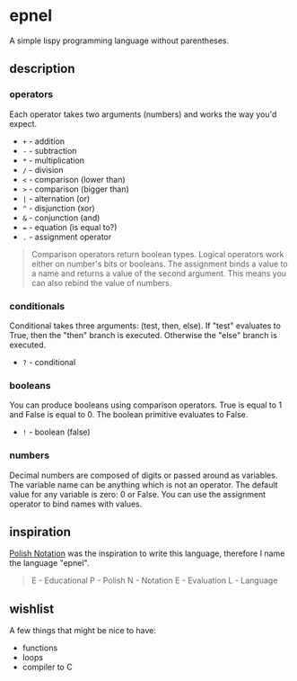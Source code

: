 # epnel
A simple lispy programming language without parentheses.

## description
### operators
Each operator takes two arguments (numbers) and works the way you'd expect.
 - `+` - addition
 - `-` - subtraction
 - `*` - multiplication
 - `/` - division
 - `<` - comparison (lower than)
 - `>` - comparison (bigger than)
 - `|` - alternation (or)
 - `^` - disjunction (xor)
 - `&` - conjunction (and)
 - `=` - equation (is equal to?)
 - `.` - assignment operator

> Comparison operators return boolean types.
> Logical operators work either on number's bits or booleans.
> The assignment binds a value to a name and returns a value of the second argument. This means you can also rebind the value of numbers.

### conditionals
Conditional takes three arguments: (test, then, else).
If "test" evaluates to True, then the "then" branch is executed. Otherwise the "else" branch is executed.
 - `?` - conditional

### booleans
You can produce booleans using comparison operators. True is equal to 1 and False is equal to 0.
The boolean primitive evaluates to False.
 - `!` - boolean (false)

### numbers
Decimal numbers are composed of digits or passed around as variables.
The variable name can be anything which is not an operator.
The default value for any variable is zero: 0 or False.
You can use the assignment operator to bind names with values.

## inspiration
[Polish Notation](https://pl.wikipedia.org/wiki/Notacja_polska) was the inspiration to write this language, therefore I name the language "epnel".

> E - Educational
> P - Polish
> N - Notation
> E - Evaluation
> L - Language

## wishlist
A few things that might be nice to have:
 - functions
 - loops
 - compiler to C

